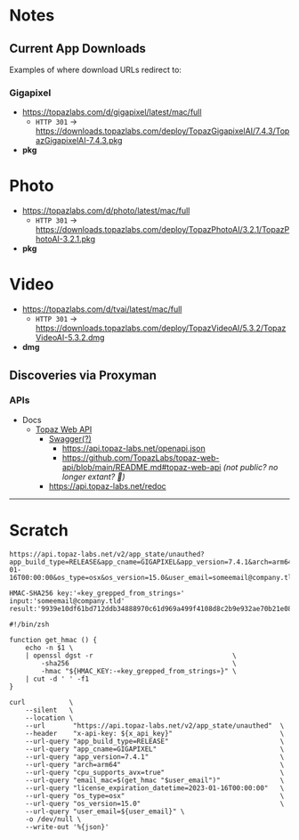 # Notes

## Current App Downloads

Examples of where download URLs redirect to:

### Gigapixel

- https://topazlabs.com/d/gigapixel/latest/mac/full
    - `HTTP 301` → https://downloads.topazlabs.com/deploy/TopazGigapixelAI/7.4.3/TopazGigapixelAI-7.4.3.pkg
- **pkg**

# Photo

- https://topazlabs.com/d/photo/latest/mac/full
    - `HTTP 301` → https://downloads.topazlabs.com/deploy/TopazPhotoAI/3.2.1/TopazPhotoAI-3.2.1.pkg
- **pkg**

# Video

- https://topazlabs.com/d/tvai/latest/mac/full
    - `HTTP 301` → https://downloads.topazlabs.com/deploy/TopazVideoAI/5.3.2/TopazVideoAI-5.3.2.dmg
- **dmg**


## Discoveries via Proxyman

### APIs

- Docs
    - [Topaz Web API](https://api.topaz-labs.net/)
        - [Swagger(?)](https://api.topaz-labs.net/docs)
            - https://api.topaz-labs.net/openapi.json
            - https://github.com/TopazLabs/topaz-web-api/blob/main/README.md#topaz-web-api _(not public? no longer extant? :shrug:)_
        - https://api.topaz-labs.net/redoc


- - - 

# Scratch

	https://api.topaz-labs.net/v2/app_state/unauthed?app_build_type=RELEASE&app_cname=GIGAPIXEL&app_version=7.4.1&arch=arm64&cpu_supports_avx=true&email_mac=9939e10df61bd712ddb34888970c61d969a499f4108d8c2b9e932ae70b21e081&license_expiration_datetime=2023-01-16T00:00:00&os_type=osx&os_version=15.0&user_email=someemail@company.tld

	HMAC-SHA256 key:'«key_grepped_from_strings»' input:'someemail@company.tld' result:'9939e10df61bd712ddb34888970c61d969a499f4108d8c2b9e932ae70b21e081'


```shell
#!/bin/zsh

function get_hmac () {
	echo -n $1 \
	| openssl dgst -r                                   \
        -sha256                                         \
        -hmac "${HMAC_KEY:-«key_grepped_from_strings»}" \
	| cut -d ' ' -f1
}

curl           \
	--silent   \
	--location \
	--url       "https://api.topaz-labs.net/v2/app_state/unauthed"  \
	--header    "x-api-key: ${x_api_key}"                           \
    --url-query "app_build_type=RELEASE"                            \
    --url-query "app_cname=GIGAPIXEL"                               \
    --url-query "app_version=7.4.1"                                 \
    --url-query "arch=arm64"                                        \
    --url-query "cpu_supports_avx=true"                             \
    --url-query "email_mac=$(get_hmac "$user_email")"               \
    --url-query "license_expiration_datetime=2023-01-16T00:00:00"   \
    --url-query "os_type=osx"                                       \
    --url-query "os_version=15.0"                                   \
    --url-query "user_email=${user_email}" \
    -o /dev/null \
    --write-out '%{json}'
```